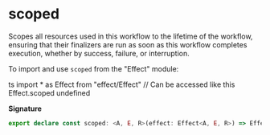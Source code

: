 # scoped

Scopes all resources used in this workflow to the lifetime of the workflow,
ensuring that their finalizers are run as soon as this workflow completes
execution, whether by success, failure, or interruption.

To import and use `scoped` from the "Effect" module:

ts
import \* as Effect from "effect/Effect"
// Can be accessed like this
Effect.scoped
undefined

**Signature**

```ts
export declare const scoped: <A, E, R>(effect: Effect<A, E, R>) => Effect<A, E, Exclude<R, Scope.Scope>>
```
